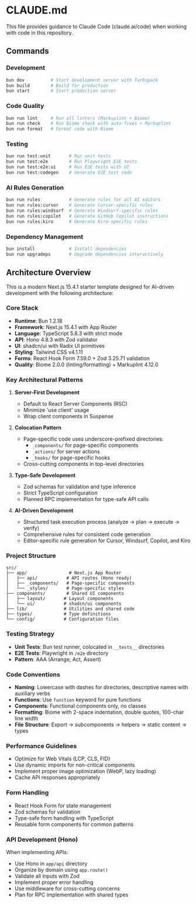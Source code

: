 # CLAUDE.md

This file provides guidance to Claude Code (claude.ai/code) when working with code in this repository.

## Commands

### Development
```bash
bun dev          # Start development server with Turbopack
bun build        # Build for production
bun start        # Start production server
```

### Code Quality
```bash
bun run lint     # Run all linters (Markuplint + Biome)
bun run check    # Run Biome check with auto-fixes + Markuplint
bun run format   # Format code with Biome
```

### Testing
```bash
bun run test:unit       # Run unit tests
bun run test:e2e        # Run Playwright E2E tests
bun run test:e2e:ui     # Run E2E tests with UI
bun run test:codegen    # Generate E2E test code
```

### AI Rules Generation
```bash
bun run rules           # Generate rules for all AI editors
bun run rules:cursor    # Generate Cursor-specific rules
bun run rules:windsurf  # Generate Windsurf-specific rules
bun run rules:copilot   # Generate GitHub Copilot instructions
bun run rules:kiro      # Generate Kiro-specific rules
```

### Dependency Management
```bash
bun install             # Install dependencies
bun run upgradeps       # Upgrade dependencies interactively
```

## Architecture Overview

This is a modern Next.js 15.4.1 starter template designed for AI-driven development with the following architecture:

### Core Stack
- **Runtime**: Bun 1.2.18
- **Framework**: Next.js 15.4.1 with App Router
- **Language**: TypeScript 5.8.3 with strict mode
- **API**: Hono 4.8.3 with Zod validator
- **UI**: shadcn/ui with Radix UI primitives
- **Styling**: Tailwind CSS v4.1.11
- **Forms**: React Hook Form 7.59.0 + Zod 3.25.71 validation
- **Quality**: Biome 2.0.0 (linting/formatting) + Markuplint 4.12.0

### Key Architectural Patterns

1. **Server-First Development**
   - Default to React Server Components (RSC)
   - Minimize 'use client' usage
   - Wrap client components in Suspense

2. **Colocation Pattern**
   - Page-specific code uses underscore-prefixed directories:
     - `_components/` for page-specific components
     - `_actions/` for server actions
     - `_hooks/` for page-specific hooks
   - Cross-cutting components in top-level directories

3. **Type-Safe Development**
   - Zod schemas for validation and type inference
   - Strict TypeScript configuration
   - Planned RPC implementation for type-safe API calls

4. **AI-Driven Development**
   - Structured task execution process (analyze → plan → execute → verify)
   - Comprehensive rules for consistent code generation
   - Editor-specific rule generation for Cursor, Windsurf, Copilot, and Kiro

### Project Structure
```
src/
├── app/                # Next.js App Router
│   ├── api/           # API routes (Hono ready)
│   ├── _components/   # Page-specific components
│   └── _styles/       # Page-specific styles
├── components/        # Shared UI components
│   ├── layout/       # Layout components
│   └── ui/           # shadcn/ui components
├── lib/              # Utilities and shared code
├── types/            # Type definitions
└── config/           # Configuration files
```

### Testing Strategy
- **Unit Tests**: Bun test runner, colocated in `__tests__` directories
- **E2E Tests**: Playwright in `/e2e` directory
- **Pattern**: AAA (Arrange, Act, Assert)

### Code Conventions
- **Naming**: Lowercase with dashes for directories, descriptive names with auxiliary verbs
- **Functions**: Use `function` keyword for pure functions
- **Components**: Functional components only, no classes
- **Formatting**: Biome with 2-space indentation, double quotes, 100-char line width
- **File Structure**: Export → subcomponents → helpers → static content → types

### Performance Guidelines
- Optimize for Web Vitals (LCP, CLS, FID)
- Use dynamic imports for non-critical components
- Implement proper image optimization (WebP, lazy loading)
- Cache API responses appropriately

### Form Handling
- React Hook Form for state management
- Zod schemas for validation
- Type-safe form handling with TypeScript
- Reusable form components for common patterns

### API Development (Hono)
When implementing APIs:
- Use Hono in `app/api` directory
- Organize by domain using `app.route()`
- Validate all inputs with Zod
- Implement proper error handling
- Use middleware for cross-cutting concerns
- Plan for RPC implementation with shared types